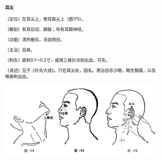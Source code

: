 #### 耳尖

〔定位〕在耳尖上，卷耳取尖上（图175）。

〔解剖〕有耳后动、静脉；布有耳颞神经。

〔功能〕清热散风，活血明目。

〔主治〕目疾。

〔刺灸〕直刺0.1～0.2寸，或用三棱针点刺出血，可灸。

〔讲述〕见于《针灸大成》。穴在耳尖处，因名。用治目赤沙眼，眼生翳膜，以及喉痹刺出血。

![](./img/图173、174、175.jpg)
